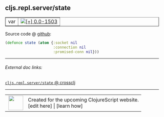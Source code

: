 ## cljs.repl.server/state



 <table border="1">
<tr>
<td>var</td>
<td><a href="https://github.com/cljsinfo/cljs-api-docs/tree/0.0-1503"><img valign="middle" alt="[+] 0.0-1503" title="Added in 0.0-1503" src="https://img.shields.io/badge/+-0.0--1503-lightgrey.svg"></a> </td>
</tr>
</table>









Source code @ [github](https://github.com/clojure/clojurescript/blob/r2505/src/clj/cljs/repl/server.clj#L16-L18):

```clj
(defonce state (atom {:socket nil
                      :connection nil
                      :promised-conn nil}))
```

<!--
Repo - tag - source tree - lines:

 <pre>
clojurescript @ r2505
└── src
    └── clj
        └── cljs
            └── repl
                └── <ins>[server.clj:16-18](https://github.com/clojure/clojurescript/blob/r2505/src/clj/cljs/repl/server.clj#L16-L18)</ins>
</pre>

-->

---



###### External doc links:

[`cljs.repl.server/state` @ crossclj](http://crossclj.info/fun/cljs.repl.server/state.html)<br>

---

 <table>
<tr><td>
<img valign="middle" align="right" width="48px" src="http://i.imgur.com/Hi20huC.png">
</td><td>
Created for the upcoming ClojureScript website.<br>
[edit here] | [learn how]
</td></tr></table>

[edit here]:https://github.com/cljsinfo/cljs-api-docs/blob/master/cljsdoc/cljs.repl.server/state.cljsdoc
[learn how]:https://github.com/cljsinfo/cljs-api-docs/wiki/cljsdoc-files

<!--

This information was too distracting to show to readers, but I'll leave it
commented here since it is helpful to:

- pretty-print the data used to generate this document
- and show how to retrieve that data



The API data for this symbol:

```clj
{:ns "cljs.repl.server",
 :name "state",
 :type "var",
 :source {:code "(defonce state (atom {:socket nil\n                      :connection nil\n                      :promised-conn nil}))",
          :title "Source code",
          :repo "clojurescript",
          :tag "r2505",
          :filename "src/clj/cljs/repl/server.clj",
          :lines [16 18]},
 :full-name "cljs.repl.server/state",
 :full-name-encode "cljs.repl.server/state",
 :history [["+" "0.0-1503"]]}

```

Retrieve the API data for this symbol:

```clj
;; from Clojure REPL
(require '[clojure.edn :as edn])
(-> (slurp "https://raw.githubusercontent.com/cljsinfo/cljs-api-docs/catalog/cljs-api.edn")
    (edn/read-string)
    (get-in [:symbols "cljs.repl.server/state"]))
```

-->
